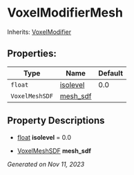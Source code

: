 # VoxelModifierMesh

Inherits: [VoxelModifier](VoxelModifier.md)



## Properties: 


Type            | Name                     | Default 
--------------- | ------------------------ | --------
`float`         | [isolevel](#i_isolevel)  | 0.0     
`VoxelMeshSDF`  | [mesh_sdf](#i_mesh_sdf)  |         
<p></p>

## Property Descriptions

- [float](https://docs.godotengine.org/en/stable/classes/class_float.html)<span id="i_isolevel"></span> **isolevel** = 0.0


- [VoxelMeshSDF](VoxelMeshSDF.md)<span id="i_mesh_sdf"></span> **mesh_sdf**


_Generated on Nov 11, 2023_
